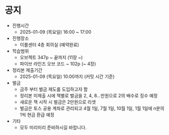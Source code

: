 # 공지

- 진행시간
    - 2025-01-09 (목요일) 16:00 ~ 17:00
- 진행장소
    - 이룸센터 4층 회의실 (예약완료)
- 학습범위
    - 오브젝트 347p ~ 끝까지 (11장 ~)
    - 파이브 라인즈 오브 코드 ~ 102p (~ 4장)
- 정리본 제출기간
    - 2025-01-09 (목요일) 10:00까지 (커밋 시간 기준)
- 벌금
    - 금주 부터 벌금 제도를 도입하고자 함
    - 정리본 미제출 시에 책별로 벌금을 2, 4, 8...만원으로 2의 배수로 징수 예정
    - 새로운 책 시작 시 벌금은 2만원으로 리셋
    - 벌금은 토스 공용 계좌로 관리되고 4월 1일, 7월 1일, 10월 1일, 1월 1일에 n분의 1씩 현금 환급 예정
- 기타
    - 모두 미리미리 준비하시길 바랍니다.